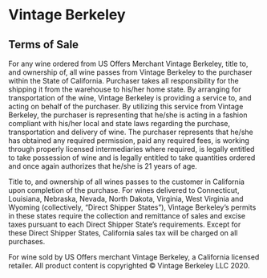 # Vintage Berkeley

## Terms of Sale

For any wine ordered from US Offers Merchant Vintage Berkeley, title to, and ownership of, all wine passes from Vintage Berkeley to the purchaser within the State of California. Purchaser takes all responsibility for the shipping it from the warehouse to his/her home state. By arranging for transportation of the wine, Vintage Berkeley is providing a service to, and acting on behalf of the purchaser. By utilizing this service from Vintage Berkeley, the purchaser is representing that he/she is acting in a fashion compliant with his/her local and state laws regarding the purchase, transportation and delivery of wine. The purchaser represents that he/she has obtained any required permission, paid any required fees, is working through properly licensed intermediaries where required, is legally entitled to take possession of wine and is legally entitled to take quantities ordered and once again authorizes that he/she is 21 years of age.

Title to, and ownership of all wines passes to the customer in California upon completion of the purchase. For wines delivered to Connecticut, Louisiana, Nebraska, Nevada, North Dakota, Virginia, West Virginia and Wyoming (collectively, “Direct Shipper States”), Vintage Berkeley’s permits in these states require the collection and remittance of sales and excise taxes pursuant to each Direct Shipper State’s requirements. Except for these Direct Shipper States, California sales tax will be charged on all purchases.

For wine sold by US Offers merchant Vintage Berkeley, a California licensed retailer. All product content is copyrighted © Vintage Berkeley LLC 2020.
